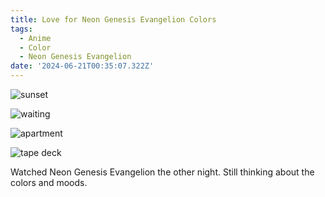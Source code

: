 ```yaml
---
title: Love for Neon Genesis Evangelion Colors
tags:
  - Anime
  - Color
  - Neon Genesis Evangelion
date: '2024-06-21T00:35:07.322Z'
---
```


![sunset](http://res.cloudinary.com/cpadilla/image/upload/v1719022889/chrisdpadilla/blog/images/n4ewe2yt2dckx4uulokm.jpg)

![waiting](http://res.cloudinary.com/cpadilla/image/upload/v1719023198/chrisdpadilla/blog/images/ryotyozusupritzot5cm.jpg)

![apartment](http://res.cloudinary.com/cpadilla/image/upload/v1719023176/chrisdpadilla/blog/images/ntdd4ay1dgbriz3lb9wi.jpg)

![tape deck](http://res.cloudinary.com/cpadilla/image/upload/v1719023460/chrisdpadilla/blog/images/r73jqqtom3fhx9itqyjz.jpg)

Watched Neon Genesis Evangelion the other night. Still thinking about the colors and moods.